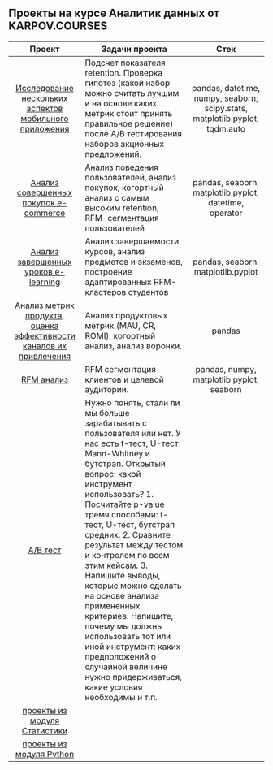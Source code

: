 ## Проекты на курсе Аналитик данных от KARPOV.COURSES 

                                             
| Проект                      | Задачи проекта |   Стек    |
|:---------------------------:|----------------|:---------:|
|[Исследование нескольких аспектов мобильного приложения](https://github.com/NickKulibaba/Projects_on_karpov_coursers/tree/main/project_final#readme) | Подсчет показателя retention. Проверка гипотез (какой набор можно считать лучшим и на основе каких метрик стоит принять правильное решение) после A/B тестирования наборов акционных предложений. | pandas, datetime, numpy, seaborn, scipy.stats, matplotlib.pyplot, tqdm.auto |
|[Анализ совершенных покупок e-commerce](https://github.com/NickKulibaba/Projects_on_karpov_coursers/tree/main/project_e-commerce#readme) |  Анализ поведения пользователей, анализ покупок, когортный анализ с самым высоким retention, RFM-сегментация пользователей| pandas, seaborn, matplotlib.pyplot, datetime, operator|
|[Анализ завершенных уроков e-learning](https://github.com/NickKulibaba/Projects_on_karpov_coursers/tree/main/project_e-learning#readme) | Анализ завершаемости курсов, анализ предметов и экзаменов, построение адаптированных RFM-кластеров студентов| pandas, seaborn, matplotlib.pyplot |
|[Анализ метрик продукта, оценка эффективности каналов их привлечения](https://github.com/NickKulibaba/Projects_on_karpov_coursers/tree/main/product_metrics#readme) | Анализ продуктовых метрик (MAU, CR, ROMI), когортный анализ, анализ воронки. | pandas |
|[RFM анализ](https://github.com/NickKulibaba/Projects_on_karpov_coursers/tree/main/product_rfm#readme) | RFM сегментация клиентов и целевой аудитории.| pandas, numpy, matplotlib.pyplot, seaborn |
|[А/В тест](https://github.com/Nikolay1707/Projects_on_karpov_coursers/blob/main/projects_statistics/mini_project_7_stat(les_9_ab).ipynb) | Нужно понять, стали ли мы больше зарабатывать с пользователя или нет. У нас есть t-тест, U-тест Mann-Whitney и бутстрап. Открытый вопрос: какой инструмент использовать? 1. Посчитайте p-value тремя способами: t-тест, U-тест, бутстрап средних. 2. Сравните результат между тестом и контролем по всем этим кейсам. 3. Напишите выводы, которые можно сделать на основе анализа примененных критериев. Напишите, почему мы должны использовать тот или иной инструмент: каких предположений о случайной величине нужно придерживаться, какие условия необходимы и т.п. |
|[проекты из модуля Статистики](https://github.com/Nikolay1707/Projects_on_karpov_coursers/tree/main/projects_statistics)||
|[проекты из модуля Python](https://github.com/Nikolay1707/Projects_on_karpov_coursers/tree/main/projects_python)||
